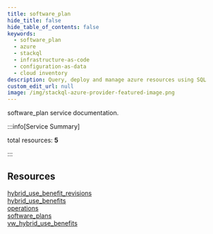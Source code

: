 ```yaml
---
title: software_plan
hide_title: false
hide_table_of_contents: false
keywords:
  - software_plan
  - azure
  - stackql
  - infrastructure-as-code
  - configuration-as-data
  - cloud inventory
description: Query, deploy and manage azure resources using SQL
custom_edit_url: null
image: /img/stackql-azure-provider-featured-image.png
---
```


software_plan service documentation.

:::info[Service Summary]

total resources: __5__  

:::

## Resources
<div class="row">
<div class="providerDocColumn">
<a href="/services/software_plan/hybrid_use_benefit_revisions/">hybrid_use_benefit_revisions</a><br />
<a href="/services/software_plan/hybrid_use_benefits/">hybrid_use_benefits</a><br />
<a href="/services/software_plan/operations/">operations</a>
</div>
<div class="providerDocColumn">
<a href="/services/software_plan/software_plans/">software_plans</a><br />
<a href="/services/software_plan/vw_hybrid_use_benefits/">vw_hybrid_use_benefits</a>
</div>
</div>